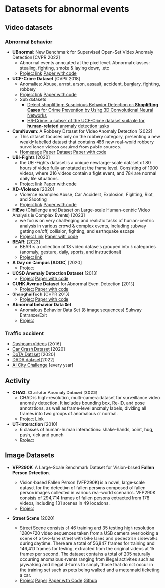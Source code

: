 # Datasets for abnormal events

## Video datasets

### Abnormal Behavior

* **UBnormal**: New Benchmark for Supervised Open-Set Video Anomaly Detection [CVPR 2022]
  * Abnormal events annotated at the pixel level. Abnormal classes: stealing, fighting, smoke & laying down, .etc
  * [Project link]( https://github.com/lilygeorgescu/UBnormal/) [Paper with code](https://paperswithcode.com/dataset/ubnormal)
* **UCF-Crime Dataset** [CVPR 2018]
  * Anomalies: Abuse, arrest, arson, assault, accident, burglary, fighting, robbery 
  * [Project link](https://www.crcv.ucf.edu/research/real-world-anomaly-detection-in-surveillance-videos/) [Paper with code](https://paperswithcode.com/sota/anomaly-detection-in-surveillance-videos-on)
  * Sub datasets
    * [Detect shoplifting: Suspicious Behavior Detection on **Shoplifting Cases** for Crime Prevention by Using 3D Convolutional Neural Networks](https://arxiv.org/pdf/2005.02142v1.pdf)
    * [HR-Crime:  a subset of the UCF-Crime dataset suitable for **human-related** anomaly detection tasks](https://arxiv.org/pdf/2108.00246v1.pdf)
* **CamNuvem**: A Robbery Dataset for Video Anomaly Detection [2022] 
  * This dataset focuses only on the robbery category, presenting a new weakly labelled dataset that contains 486 new real–world robbery surveillance videos acquired from public sources.
  * [Homepage](https://www.mdpi.com/1424-8220/22/24/10016) [Paper](https://www.mdpi.com/1424-8220/22/24/10016) [Dataset](https://drive.google.com/drive/folders/1LA5OYMXG8rmymJaZ-Moji6Ke6YNGuAyF?usp=sharing) [Paper with code](https://paperswithcode.com/dataset/camnuvem-dataset)
* **UBI-Fights** [2020]
  * the UBI-Fights dataset is a unique new large-scale dataset of 80 hours of video fully annotated at the frame level. Consisting of 1000 videos, where 216 videos contain a fight event, and 784 are normal daily life situations.
  * [Project link](http://socia-lab.di.ubi.pt/EventDetection/) [Paper with code](https://paperswithcode.com/dataset/ubi-fights)
* **XD-Violence** [2020]
  * Violence examples:Abuse, Car Accident, Explosion, Fighting, Riot, and Shooting
  * [Project link](https://roc-ng.github.io/XD-Violence/) [Paper with code](https://paperswithcode.com/dataset/xd-violence)
* **HiEve** (Challenge and Dataset on Large-scale Human-centric Video Analysis in Complex Events) [2023]
  * we focus on very challenging and realistic tasks of human-centric analysis in various crowd & complex events, including subway getting on/off, collision, fighting, and earthquake escape
  * [Project Link](http://humaninevents.org/) [Paper with code](https://paperswithcode.com/dataset/hieve)
* **BEAR**: [2023]
  * BEAR is a collection of 18 video datasets grouped into 5 categories (anomaly, gesture, daily, sports, and instructional)
  * [Project link](https://github.com/andongdeng/bear)
* **A Day on Campus (ADOC)** [2020]
  *  [Project](http://qil.uh.edu/main/datasets/) 
* **UCSD Anomaly Detection Dataset** [2013]
  *  [Project](http://www.svcl.ucsd.edu/projects/anomaly/dataset.htm)  [Paper with code](https://paperswithcode.com/dataset/ucsd)
* **CUHK Avenue Datase**t for Abnormal Event Detection [2013]
  *  [Project](http://www.cse.cuhk.edu.hk/leojia/projects/detectabnormal/dataset.html) [Paper with code](https://paperswithcode.com/dataset/chuk-avenue)
* **ShanghaiTech** [CVPR 2016]
  *  [Project](https://github.com/desenzhou/ShanghaiTechDataset) [Paper with code](https://paperswithcode.com/dataset/shanghaitech)
* **Abnormal behavior Data Set**
  * Anomalous Behavior Data Set (8 image sequences)  Subway Entrance/Exit
  * [Project](https://vision.eecs.yorku.ca/research/anomalous-behaviour-data/)

### Traffic accident

* [Dashcam Videos](https://aliensunmin.github.io/project/dashcam/) [2016] 
* [Car Crash Dataset]( https://github.com/Cogito2012/CarCrashDataset) [2020]
* [DoTA Dataset](https://github.com/MoonBlvd/Detection-of-Traffic-Anomaly) [2020]
* [DADA dataset](https://github.com/JWFangit/LOTVS-DADA)[2022]
* [AI City Challenge](https://www.aicitychallenge.org/2023-challenge-tracks/) [every year] 

## Activity

* **CHAD**: Charlotte Anomaly Dataset [2023]
  * CHAD is high-resolution, multi-camera dataset for surveillance video anomaly detection. It includes bounding box, Re-ID, and pose annotations, as well as frame-level anomaly labels, dividing all frames into two groups of anomalous or normal. 
  * [Project Link](https://github.com/TeCSAR-UNCC/CHAD)
* **UT-interaction** [2010]
  *  6 classes of human-human interactions: shake-hands, point, hug, push, kick and punch
  *  [Project](https://cvrc.ece.utexas.edu/SDHA2010/Human_Interaction.html)



## Image Datasets

*  **VFP290K**: A Large-Scale Benchmark Dataset for Vision-based **Fallen Person Detection**. 
   * Vision-based Fallen Person (VFP290K) is a novel, large-scale dataset for the detection of fallen persons composed of fallen person images collected in various real-world scenarios. VFP290K consists of 294,714 frames of fallen persons extracted from 178 videos, including 131 scenes in 49 locations.
   * [Project](https://sites.google.com/view/dash-vfp300k/home)

*  **Street Scene** [2020]
   * Street Scene consists of 46 training and 35 testing high resolution 1280×720 video sequences taken from a USB camera overlooking a scene of a two-lane street with bike lanes and pedestrian sidewalks during daytime. There are a total of 56,847 frames for training and 146,410 frames for testing, extracted from the original videos at 15 frames per second. The dataset contains a total of 205 naturally occurring anomalous events ranging from illegal activities such as jaywalking and illegal U-turns to simply those that do not occur in the training set such as pets being walked and a metermaid ticketing a car.
   * [Project](https://www.merl.com/demos/video-anomaly-detection) [Paper](https://www.merl.com/publications/docs/TR2020-017.pdf) [Paper with Code](https://paperswithcode.com/dataset/street-scene) [Github](https://github.com/DASH-Lab/VFP290K)

